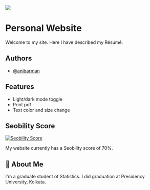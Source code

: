 ![](http://i.imgur.com/y8g506n.png?1)
# Personal Website

Welcome to my site. Here I have described my Résumé.

## Authors

- [@anibarman](https://www.github.com/anibarman)

## Features

- Light/dark mode toggle
- Print pdf
- Text color and size change

## Seobility Score

[![Seobility Score](https://freetools.seobility.net/widget/widget.png?url=anibarman.github.io)](https://freetools.seobility.net/en/seocheck/anibarman.github.io)

My website currently has a Seobility score of 70%.

## 🚀 About Me

I'm a graduate student of Statistics. I did graduation at Presidency University, Kolkata.
